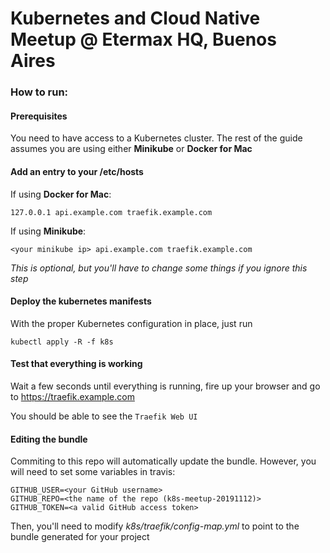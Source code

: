 # Kubernetes and Cloud Native Meetup @ Etermax HQ, Buenos Aires

### How to run:

#### Prerequisites
You need to have access to a Kubernetes cluster. The rest of the guide assumes you are using either **Minikube** or **Docker for Mac**

#### Add an entry to your /etc/hosts

If using **Docker for Mac**:
```
127.0.0.1 api.example.com traefik.example.com
```

If using **Minikube**:
```
<your minikube ip> api.example.com traefik.example.com
```

*This is optional, but you'll have to change some things if you ignore this step*

#### Deploy the kubernetes manifests
With the proper Kubernetes configuration in place, just run

```
kubectl apply -R -f k8s
```

#### Test that everything is working
Wait a few seconds until everything is running, fire up your browser and go to https://traefik.example.com

You should be able to see the `Traefik Web UI`

#### Editing the bundle
Commiting to this repo will automatically update the bundle. However, you will need to set some variables in travis:

```
GITHUB_USER=<your GitHub username>
GITHUB_REPO=<the name of the repo (k8s-meetup-20191112)>
GITHUB_TOKEN=<a valid GitHub access token>
```

Then, you'll need to modify *k8s/traefik/config-map.yml* to point to the bundle generated for your project